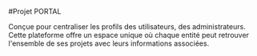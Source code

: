 #Projet PORTAL

Conçue pour centraliser les profils des utilisateurs, des administrateurs.
Cette plateforme offre un espace unique où chaque entité peut retrouver l'ensemble de ses projets avec leurs informations associées. 


